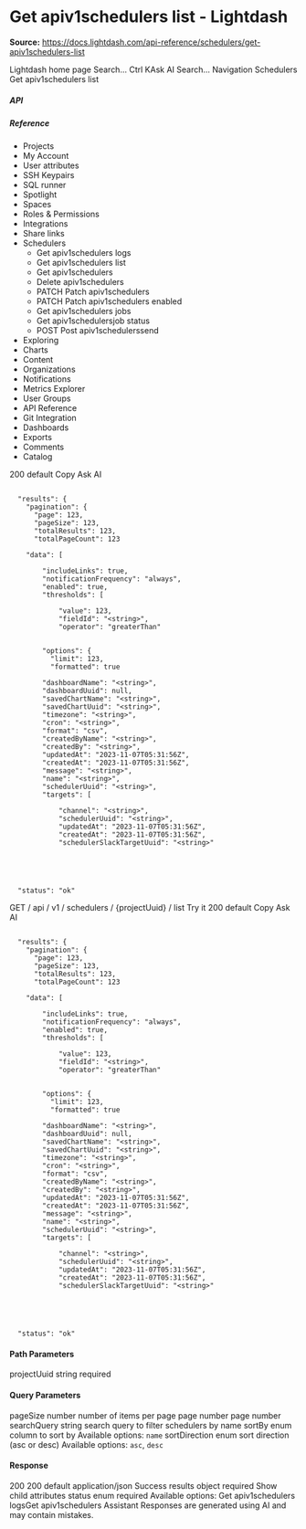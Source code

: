 # Get apiv1schedulers list - Lightdash

**Source:** https://docs.lightdash.com/api-reference/schedulers/get-apiv1schedulers-list

Lightdash home page
Search...
Ctrl KAsk AI
Search...
Navigation
Schedulers
Get apiv1schedulers list
##### API


##### Reference
  * Projects
  * My Account
  * User attributes
  * SSH Keypairs
  * SQL runner
  * Spotlight
  * Spaces
  * Roles & Permissions
  * Integrations
  * Share links
  * Schedulers
    * Get apiv1schedulers logs
    * Get apiv1schedulers list
    * Get apiv1schedulers
    * Delete apiv1schedulers
    * PATCH
Patch apiv1schedulers
    * PATCH
Patch apiv1schedulers enabled
    * Get apiv1schedulers jobs
    * Get apiv1schedulersjob status
    * POST
Post apiv1schedulerssend
  * Exploring
  * Charts
  * Content
  * Organizations
  * Notifications
  * Metrics Explorer
  * User Groups
  * API Reference
  * Git Integration
  * Dashboards
  * Exports
  * Comments
  * Catalog


200
default
Copy
Ask AI
```

  "results": {
    "pagination": {
      "page": 123,
      "pageSize": 123,
      "totalResults": 123,
      "totalPageCount": 123

    "data": [

        "includeLinks": true,
        "notificationFrequency": "always",
        "enabled": true,
        "thresholds": [

            "value": 123,
            "fieldId": "<string>",
            "operator": "greaterThan"


        "options": {
          "limit": 123,
          "formatted": true

        "dashboardName": "<string>",
        "dashboardUuid": null,
        "savedChartName": "<string>",
        "savedChartUuid": "<string>",
        "timezone": "<string>",
        "cron": "<string>",
        "format": "csv",
        "createdByName": "<string>",
        "createdBy": "<string>",
        "updatedAt": "2023-11-07T05:31:56Z",
        "createdAt": "2023-11-07T05:31:56Z",
        "message": "<string>",
        "name": "<string>",
        "schedulerUuid": "<string>",
        "targets": [

            "channel": "<string>",
            "schedulerUuid": "<string>",
            "updatedAt": "2023-11-07T05:31:56Z",
            "createdAt": "2023-11-07T05:31:56Z",
            "schedulerSlackTargetUuid": "<string>"





  "status": "ok"

```

GET
/
api
/
v1
/
schedulers
/
{projectUuid}
/
list
Try it
200
default
Copy
Ask AI
```

  "results": {
    "pagination": {
      "page": 123,
      "pageSize": 123,
      "totalResults": 123,
      "totalPageCount": 123

    "data": [

        "includeLinks": true,
        "notificationFrequency": "always",
        "enabled": true,
        "thresholds": [

            "value": 123,
            "fieldId": "<string>",
            "operator": "greaterThan"


        "options": {
          "limit": 123,
          "formatted": true

        "dashboardName": "<string>",
        "dashboardUuid": null,
        "savedChartName": "<string>",
        "savedChartUuid": "<string>",
        "timezone": "<string>",
        "cron": "<string>",
        "format": "csv",
        "createdByName": "<string>",
        "createdBy": "<string>",
        "updatedAt": "2023-11-07T05:31:56Z",
        "createdAt": "2023-11-07T05:31:56Z",
        "message": "<string>",
        "name": "<string>",
        "schedulerUuid": "<string>",
        "targets": [

            "channel": "<string>",
            "schedulerUuid": "<string>",
            "updatedAt": "2023-11-07T05:31:56Z",
            "createdAt": "2023-11-07T05:31:56Z",
            "schedulerSlackTargetUuid": "<string>"





  "status": "ok"

```

#### Path Parameters
projectUuid
string
required
#### Query Parameters
pageSize
number
number of items per page
page
number
page number
searchQuery
string
search query to filter schedulers by name
sortBy
enum<string>
column to sort by
Available options: 
`name`
sortDirection
enum<string>
sort direction (asc or desc)
Available options: 
`asc`, 
`desc`
#### Response
200
200 default
application/json
Success
results
object
required
Show child attributes
status
enum<string>
required
Available options: 
Get apiv1schedulers logsGet apiv1schedulers
Assistant
Responses are generated using AI and may contain mistakes.


